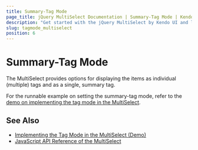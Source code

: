 ```yaml
---
title: Summary-Tag Mode
page_title: jQuery MultiSelect Documentation | Summary-Tag Mode | Kendo UI
description: "Get started with the jQuery MultiSelect by Kendo UI and learn how to display single or multiple tags for the selected items."
slug: tagmode_multiselect
position: 6
---
```


# Summary-Tag Mode

The MultiSelect provides options for displaying the items as individual (multiple) tags and as a single, summary tag.

For the runnable example on setting the summary-tag mode, refer to the [demo on implementing the tag mode in the MultiSelect](https://demos.telerik.com/kendo-ui/multiselect/tag-mode).

## See Also

* [Implementing the Tag Mode in the MultiSelect (Demo)](https://demos.telerik.com/kendo-ui/multiselect/tag-mode)
* [JavaScript API Reference of the MultiSelect](/api/javascript/ui/multiselect)
